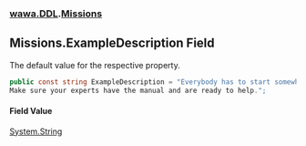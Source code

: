 ### [wawa.DDL](wawa.DDL.md 'wawa.DDL').[Missions](Missions.md 'wawa.DDL.Missions')

## Missions.ExampleDescription Field

The default value for the respective property.

```csharp
public const string ExampleDescription = "Everybody has to start somewhere. Let's just hope it doesn't end here too.
Make sure your experts have the manual and are ready to help.";
```

#### Field Value
[System.String](https://docs.microsoft.com/en-us/dotnet/api/System.String 'System.String')